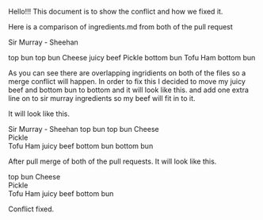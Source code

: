 Hello!!! This document is to show the conflict and how we fixed it.

Here is a comparison of ingredients.md from both of the pull request

Sir Murray  -    Sheehan

top bun         top bun
Cheese          juicy beef
Pickle          bottom bun
Tofu
Ham
bottom bun

As you can see there are overlapping ingridients on both of the files so a merge conflict will happen.
In order to fix this I decided to move my juicy beef and bottom bun to bottom and it will look like this.
and add one extra line on to sir murray ingredients so my beef will fit in to it.

It will look like this.

Sir Murray    -    Sheehan
top bun          top bun
Cheese          
Pickle          
Tofu
Ham
                juicy beef
bottom bun      bottom bun

After pull merge of both of the pull requests. It will look like this.

top bun
Cheese          
Pickle         
Tofu
Ham
juicy beef
bottom bun

Conflict fixed.

